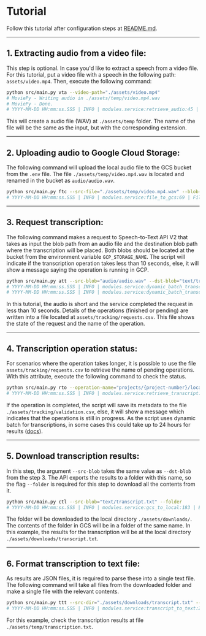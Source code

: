 # Tutorial

Follow this tutorial after configuration steps at [README.md](../README.md).

---

## 1. Extracting audio from a video file:
This step is optional. In case you'd like to extract a speech from a 
video file.  
For this tutorial, put a video file with a speech in the following path: `assets/video.mp4`. Then, execute the following command:
```bash
python src/main.py vta --video-path="./assets/video.mp4"
# MoviePy - Writing audio in ./assets/temp/video.mp4.wav
# MoviePy - Done.
# YYYY-MM-DD HH:mm:ss.SSS | INFO | modules.service:retrieve_audio:45 | Audio exported to ./assets/temp/video.mp4.wav
```
This will create a audio file (WAV) at `./assets/temp` folder. The name of the file
will be the same as the input, but with the corresponding extension.

---

## 2. Uploading audio to Google Cloud Storage:
The following command will upload the local audio file to the GCS bucket from the `.env` file.
The file `./assets/temp/video.mp4.wav` is located and renamed in the bucket as `audio/audio.wav`.
```bash
python src/main.py ftc --src-file="./assets/temp/video.mp4.wav" --blob-name="audio/audio.wav"
# YYYY-MM-DD HH:mm:ss.SSS | INFO | modules.service:file_to_gcs:69 | File ./assets/temp/video.mp4.wav uploaded to: gs://{bucket-name}/audio/audio.wav
```

---

## 3. Request transcription:
The following command makes a request to Speech-to-Text API V2 that takes as input the blob path from an audio file and the destination blob path where the transcription will be placed.
Both blobs should be located at the bucket from the environment variable `GCP_STORAGE_NAME`.
The script will indicate if the transcription operation takes less than 10 seconds, else, 
it will show a message saying the operation is running in GCP.
```bash
python src/main.py att --src-blob="audio/audio.wav" --dst-blob="text/transcript.txt"
# YYYY-MM-DD HH:mm:ss.SSS | INFO | modules.service:dynamic_batch_transcription:119 | Request metadata exported to: ./assets/tracking/requests.csv
# YYYY-MM-DD HH:mm:ss.SSS | INFO | modules.service:dynamic_batch_transcription:122 | Operation completed: projects/{project-number}/locations/us-central1/operations/{operation}
```
In this tutorial, the audio is short and the service completed the request in less than 10 seconds. Details of the operations (finished or pending) are written into a file located at `assets/tracking/requests.csv`. This file shows the state of the request and the name of the operation.

---

## 4. Transcription operation status:
For scenarios where the operation takes longer, it is possible to use the file `assets/tracking/requests.csv` to retrieve the name of pending operations. With this attribute, execute the following command to check the status.
```bash
python src/main.py rto --operation-name="projects/{project-number}/locations/us-central1/operations/{operation}"
# YYYY-MM-DD HH:mm:ss.SSS | INFO | modules.service:retrieve_transcript:148 | Operation completed. Metadata exported to: ./assets/tracking/validation.csv
```
If the operation is completed, the script will save its metadata to the file `./assets/tracking/validation.csv`, else, it will show a message which indicates that the operations is still in progress. As the script uses dynamic batch for transcriptions, in some cases this could take up to 24 hours for results ([docs](https://cloud.google.com/blog/products/ai-machine-learning/google-cloud-speech-to-text-v2-api)).

---

## 5. Download transcription results:
In this step, the argument `--src-blob` takes the same value as `--dst-blob` from the step 3. The API exports the results to a folder with this name, so the flag `--folder` is required for this step to download all the contents from it.
```bash
python src/main.py ctl --src-blob="text/transcript.txt" --folder
# YYYY-MM-DD HH:mm:ss.SSS | INFO | modules.service:gcs_to_local:183 | Elements from "gs://{bucket-name}/text/transcript.txt" downloaded to: ./assets/downloads/transcript.txt
```
The folder will be downloaded to the local directory `./assets/downloads/`. The contents of the folder in GCS will be in a folder of the same name.
In this example, the results for the transcription will be at the local directory `./assets/downloads/transcript.txt`.

---

## 6. Format transcription to text file:
As results are JSON files, it is required to parse these into a single text file. The following command will 
take all files from the downloaded folder and make a single file with the relevant contents.
```bash
python src/main.py ttt --src-dir="./assets/downloads/transcript.txt" --dst-file="./assets/temp/transcription.txt"
# YYYY-MM-DD HH:mm:ss.SSS | INFO | modules.service:transcript_to_text:214 | Transcription text exported at: ./assets/temp/transcription.txt
```
For this example, check the transcription results at file `./assets/temp/transcription.txt`.
